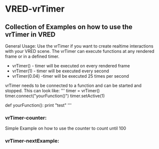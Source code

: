 # VRED-vrTimer
## Collection of Examples on how to use the vrTimer in VRED
General Usage:
Use the vrTimer if you want to create realtime interactions with your VRED scene. 
The vrTimer can execute functions at any rendered frame or in a defined timer.
- vrTimer() - timer will be executed on every rendered frame
- vrTimer(1) - timer will be executed every second
- vrTimer(0.04) -timer will be executed 25 times per second

vrTimer needs to be connected to a function and can be started and stopped.
This can look like:
'''
timer = vrTimer()
timer.connect("yourFunction()")
timer.setActive(1)

def yourFunction():
    print "test"
'''
### vrTimer-counter:
Simple Example on how to use the counter to count until 100

### vrTimer-nextExample:




